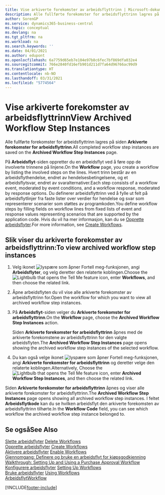 ```yaml
---
title: Vise arkiverte forekomster av arbeidsflyttrinn | Microsoft-dokumentasjon
description: Alle fullførte forekomster for arbeidsflyttrinn lagres på siden **Arkiverte forekomster for arbeidsflyttrinn**.
author: SorenGP
ms.service: dynamics365-business-central
ms.topic: conceptual
ms.devlang: na
ms.tgt_pltfrm: na
ms.workload: na
ms.search.keywords: ''
ms.date: 04/01/2021
ms.author: edupont
ms.openlocfilehash: 6a7759d65eb7e104e97b8c6fec7bf869dfa032e4
ms.sourcegitcommit: 766e2840fd16efb901d211d7fa64d96766ac99d9
ms.translationtype: HT
ms.contentlocale: nb-NO
ms.lasthandoff: 03/31/2021
ms.locfileid: "5774564"
---
```

# <a name="view-archived-workflow-step-instances"></a><span data-ttu-id="dc2eb-103">Vise arkiverte forekomster av arbeidsflyttrinn</span><span class="sxs-lookup"><span data-stu-id="dc2eb-103">View Archived Workflow Step Instances</span></span>
<span data-ttu-id="dc2eb-104">Alle fullførte forekomster for arbeidsflyttrinn lagres på siden **Arkiverte forekomster for arbeidsflyttrinn**.</span><span class="sxs-lookup"><span data-stu-id="dc2eb-104">All completed workflow step instances are saved on the **Archived Workflow Step Instances** page.</span></span>  

 <span data-ttu-id="dc2eb-105">På **Arbeidsflyt**-siden oppretter du en arbeidsflyt ved å føre opp de involverte trinnene på linjene.</span><span class="sxs-lookup"><span data-stu-id="dc2eb-105">On the **Workflow** page, you create a workflow by listing the involved steps on the lines.</span></span> <span data-ttu-id="dc2eb-106">Hvert trinn består av en arbeidsflythendelse, endret av hendelsesbetingelsene, og et arbeidsflytsvar, endret av svaralternativer.</span><span class="sxs-lookup"><span data-stu-id="dc2eb-106">Each step consists of a workflow event, moderated by event conditions, and a workflow response, moderated by response options.</span></span> <span data-ttu-id="dc2eb-107">Du definerer arbeidsflyttrinn ved å fylle ut felt på arbeidsflytlinjer fra faste lister over verdier for hendelse og svar som representerer scenarier som støttes av programkoden.</span><span class="sxs-lookup"><span data-stu-id="dc2eb-107">You define workflow steps by filling fields on workflow lines from fixed lists of event and response values representing scenarios that are supported by the application code.</span></span> <span data-ttu-id="dc2eb-108">Hvis du vil ha mer informasjon, kan du se [Opprette arbeidsflyter](across-how-to-create-workflows.md).</span><span class="sxs-lookup"><span data-stu-id="dc2eb-108">For more information, see [Create Workflows](across-how-to-create-workflows.md).</span></span>  

## <a name="to-view-archived-workflow-step-instances"></a><span data-ttu-id="dc2eb-109">Slik viser du arkiverte forekomster av arbeidsflyttrinn:</span><span class="sxs-lookup"><span data-stu-id="dc2eb-109">To view archived workflow step instances</span></span>  
1.  <span data-ttu-id="dc2eb-110">Velg ikonet ![lyspære som åpner Fortell meg-funksjonen](media/ui-search/search_small.png "Fortell hva du vil gjøre"), angi **Arbeidsflyter**, og velg deretter den relaterte koblingen.</span><span class="sxs-lookup"><span data-stu-id="dc2eb-110">Choose the ![Lightbulb that opens the Tell Me feature](media/ui-search/search_small.png "Tell me what you want to do") icon, enter **Workflows**, and then choose the related link.</span></span>  
2.  <span data-ttu-id="dc2eb-111">Åpne arbeidsflyten du vil vise alle arkiverte forekomster av arbeidsflyttrinn for.</span><span class="sxs-lookup"><span data-stu-id="dc2eb-111">Open the workflow for which you want to view all archived workflow step instances.</span></span>  
3.  <span data-ttu-id="dc2eb-112">På **Arbeidsflyt**-siden velger du **Arkiverte forekomster for arbeidsflyttrinn**.</span><span class="sxs-lookup"><span data-stu-id="dc2eb-112">On the **Workflow** page, choose the **Archived Workflow Step Instances** action.</span></span>  

    <span data-ttu-id="dc2eb-113">Siden **Arkiverte forekomster for arbeidsflyttrinn** åpnes med de arkiverte forekomstene av arbeidsflyttrinn for den valgte arbeidsflyten.</span><span class="sxs-lookup"><span data-stu-id="dc2eb-113">The **Archived Workflow Step Instances** page opens showing the archived workflow step instances of the selected workflow.</span></span>  
4.  <span data-ttu-id="dc2eb-114">Du kan også velge ikonet ![lyspære som åpner Fortell meg-funksjonen](media/ui-search/search_small.png "Fortell hva du vil gjøre"), angi **Arkiverte forekomster for arbeidsflyttrinn** og deretter velge den relaterte koblingen.</span><span class="sxs-lookup"><span data-stu-id="dc2eb-114">Alternatively, Choose the ![Lightbulb that opens the Tell Me feature](media/ui-search/search_small.png "Tell me what you want to do") icon, enter **Archived Workflow Step Instances**, and then choose the related link.</span></span>  

<span data-ttu-id="dc2eb-115">Siden **Arkiverte forekomster for arbeidsflyttrinn** åpnes og viser alle arkiverte forekomster for arbeidsflyttrinn.</span><span class="sxs-lookup"><span data-stu-id="dc2eb-115">The **Archived Workflow Step Instances** page opens showing all archived workflow step instances.</span></span> <span data-ttu-id="dc2eb-116">I feltet **Arbeidsflytkode** kan du se hvilken arbeidsflyt den arkiverte forekomsten av arbeidsflyttrinn tilhørte.</span><span class="sxs-lookup"><span data-stu-id="dc2eb-116">In the **Workflow Code** field, you can see which workflow the archived workflow step instance belonged to.</span></span>  

## <a name="see-also"></a><span data-ttu-id="dc2eb-117">Se også</span><span class="sxs-lookup"><span data-stu-id="dc2eb-117">See Also</span></span>  
 <span data-ttu-id="dc2eb-118">[Slette arbeidsflyter](across-how-to-delete-workflows.md) </span><span class="sxs-lookup"><span data-stu-id="dc2eb-118">[Delete Workflows](across-how-to-delete-workflows.md) </span></span>  
 <span data-ttu-id="dc2eb-119">[Opprette arbeidsflyter](across-how-to-create-workflows.md) </span><span class="sxs-lookup"><span data-stu-id="dc2eb-119">[Create Workflows](across-how-to-create-workflows.md) </span></span>  
 <span data-ttu-id="dc2eb-120">[Aktivere arbeidsflyter](across-how-to-enable-workflows.md) </span><span class="sxs-lookup"><span data-stu-id="dc2eb-120">[Enable Workflows](across-how-to-enable-workflows.md) </span></span>  
 <span data-ttu-id="dc2eb-121">[Gjennomgang: Definere og bruke en arbeidsflyt for kjøpsgodkjenning](walkthrough-setting-up-and-using-a-purchase-approval-workflow.md) </span><span class="sxs-lookup"><span data-stu-id="dc2eb-121">[Walkthrough: Setting Up and Using a Purchase Approval Workflow](walkthrough-setting-up-and-using-a-purchase-approval-workflow.md) </span></span>  
 <span data-ttu-id="dc2eb-122">[Konfigurere arbeidsflyter](across-set-up-workflows.md) </span><span class="sxs-lookup"><span data-stu-id="dc2eb-122">[Setting Up Workflows](across-set-up-workflows.md) </span></span>  
 <span data-ttu-id="dc2eb-123">[Bruke arbeidsflyter](across-use-workflows.md) </span><span class="sxs-lookup"><span data-stu-id="dc2eb-123">[Using Workflows](across-use-workflows.md) </span></span>  
 [<span data-ttu-id="dc2eb-124">Arbeidsflyt</span><span class="sxs-lookup"><span data-stu-id="dc2eb-124">Workflow</span></span>](across-workflow.md)


[!INCLUDE[footer-include](includes/footer-banner.md)]